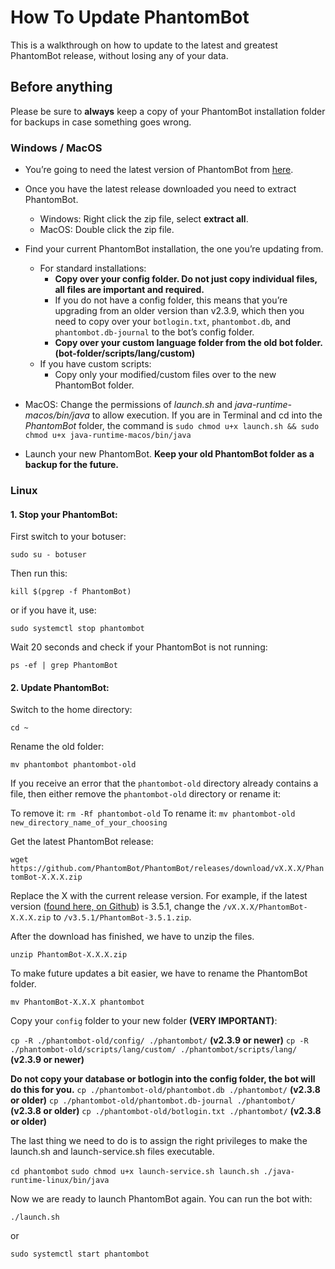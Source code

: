 # How To Update PhantomBot

This is a walkthrough on how to update to the latest and greatest PhantomBot release, without losing any of your data.

## Before anything

Please be sure to **always** keep a copy of your PhantomBot installation folder for backups in case something goes wrong.

### Windows / MacOS

- You’re going to need the latest version of PhantomBot from [here](https://github.com/PhantomBot/PhantomBot/releases/latest/).

- Once you have the latest release downloaded you need to extract PhantomBot.
  - Windows: Right click the zip file, select **extract all**.
  - MacOS: Double click the zip file.

- Find your current PhantomBot installation, the one you’re updating from.
  - For standard installations:
    - **Copy over your config folder. Do not just copy individual files, all files are important and required.**
    - If you do not have a config folder, this means that you’re upgrading from an older version than v2.3.9, which then you need to copy over your `botlogin.txt`, `phantombot.db`, and `phantombot.db-journal` to the bot’s config folder.
    - **Copy over your custom language folder from the old bot folder. (bot-folder/scripts/lang/custom)**
  - If you have custom scripts:
    - Copy only your modified/custom files over to the new PhantomBot folder.
- MacOS: Change the permissions of *launch.sh* and *java-runtime-macos/bin/java* to allow execution. If you are in Terminal and cd into the *PhantomBot* folder, the command is `sudo chmod u+x launch.sh && sudo chmod u+x java-runtime-macos/bin/java`
- Launch your new PhantomBot. **Keep your old PhantomBot folder as a backup for the future.**

### Linux
#### 1. Stop your PhantomBot:

First switch to your botuser:

`sudo su - botuser`

Then run this:

`kill $(pgrep -f PhantomBot)`

or if you have it, use:

`sudo systemctl stop phantombot`

Wait 20 seconds and check if your PhantomBot is not running:

`ps -ef | grep PhantomBot`

#### 2. Update PhantomBot:

Switch to the home directory:

`cd ~`

Rename the old folder:

`mv phantombot phantombot-old`

If you receive an error that the `phantombot-old` directory already contains a file, then either remove the `phantombot-old` directory or rename it:

To remove it: `rm -Rf phantombot-old`
To rename it: `mv phantombot-old new_directory_name_of_your_choosing`

Get the latest PhantomBot release:

`wget https://github.com/PhantomBot/PhantomBot/releases/download/vX.X.X/PhantomBot-X.X.X.zip`

Replace the X with the current release version. For example, if the latest version ([found here, on Github](https://github.com/PhantomBot/PhantomBot/releases)) is 3.5.1, change the `/vX.X.X/PhantomBot-X.X.X.zip` to `/v3.5.1/PhantomBot-3.5.1.zip`.

After the download has finished, we have to unzip the files.

`unzip PhantomBot-X.X.X.zip`

To make future updates a bit easier, we have to rename the PhantomBot folder.

`mv PhantomBot-X.X.X phantombot`

Copy your `config` folder to your new folder **(VERY IMPORTANT)**:

`cp -R ./phantombot-old/config/ ./phantombot/` **(v2.3.9 or newer)**
`cp -R ./phantombot-old/scripts/lang/custom/ ./phantombot/scripts/lang/` **(v2.3.9 or newer)**

**Do not copy your database or botlogin into the config folder, the bot will do this for you.**
`cp ./phantombot-old/phantombot.db ./phantombot/` **(v2.3.8 or older)**
`cp ./phantombot-old/phantombot.db-journal ./phantombot/` **(v2.3.8 or older)**
`cp ./phantombot-old/botlogin.txt ./phantombot/` **(v2.3.8 or older)**

The last thing we need to do is to assign the right privileges to make the launch.sh and launch-service.sh files executable.

`cd phantombot`
`sudo chmod u+x launch-service.sh launch.sh ./java-runtime-linux/bin/java`

Now we are ready to launch PhantomBot again. You can run the bot with:

`./launch.sh`

or

`sudo systemctl start phantombot`
